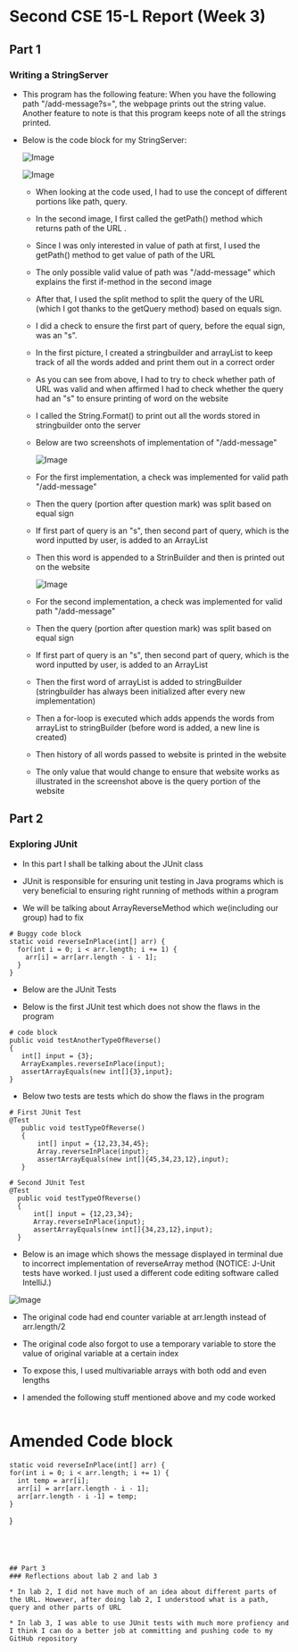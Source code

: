 # Second CSE 15-L Report (Week 3)

## Part 1
### Writing a StringServer

* This program has the following feature:
When you have the following path "/add-message?s=<string>", the webpage prints out the string value.
Another feature to note is that this program keeps note of all the strings printed.
  
* Below is the code block for my StringServer:
  
  ![Image](Code1.png)
  
  ![Image](webpagescreenshot.jpg)
  
  * When looking at the code used, I had to use the concept of different portions like path, query.
  
  * In the second image, I first called the getPath() method which returns path of the URL . 
  
  * Since I was only interested in value of path at first, I used the getPath() method to get value of path of the URL
  
  * The only possible valid value of path was "/add-message" which explains the first if-method in the second image
  
  * After that, I used the split method to split the query of the URL (which I got thanks to the getQuery method) based on equals sign.  
  
  * I did a check to ensure the first part of query, before the equal sign, was an "s". 
  
  * In the first picture, I created a stringbuilder and arrayList to keep track of all the words added and print them out in a correct order
  
  * As you can see from above, I had to try to check whether path of URL was valid and when affirmed I had to check whether the query had an "s" to ensure
    printing of word on the website 
  
  * I called the String.Format() to print out all the words stored in stringbuilder onto the server 
  
  * Below are two screenshots of implementation of "/add-message"
  
    ![Image](Screenshot1.png)
  
 
  * For the first implementation, a check was implemented for valid path "/add-message"
  
  * Then the query (portion after question mark) was split based on equal sign
  
  * If first part of query is an "s", then second part of query, which is the word inputted by user, is added to an ArrayList
  
  * Then this word is appended to a StrinBuilder and then is printed out on the website
  
  
    ![Image](Screenshot2.png)
  
  * For the second implementation, a check was implemented for valid path "/add-message"
  
  * Then the query (portion after question mark) was split based on equal sign
  
  * If first part of query is an "s", then second part of query, which is the word inputted by user, is added to an ArrayList
  
  * Then the first word of arrayList is added to stringBuilder (stringbuilder has always been initialized after every new implementation)
  
  * Then a for-loop is executed which adds appends the words from arrayList to stringBuilder (before word is added, a new line is created)
  
  * Then history of all words passed to website is printed in the website
  
  
  
  * The only value that would change to ensure that website works as illustrated in the screenshot above is the query portion of the website
  

## Part 2
### Exploring JUnit
  
 * In this part I shall be talking about the JUnit class
  
 * JUnit is responsible for ensuring unit testing in Java programs which is very beneficial to ensuring right running of methods within a program
  
 * We will be talking about ArrayReverseMethod which we(including our group) had to fix
  
  ```
# Buggy code block
 static void reverseInPlace(int[] arr) {
    for(int i = 0; i < arr.length; i += 1) {
      arr[i] = arr[arr.length - i - 1];
    }
  }
```
 
   * Below are the JUnit Tests
 
* Below is the first JUnit test which does not show the flaws in the program
                                  
 ```
# code block
 public void testAnotherTypeOfReverse()
 {
    int[] input = {3};
    ArrayExamples.reverseInPlace(input);
    assertArrayEquals(new int[]{3},input};                              
 }  
```
                                  
* Below two tests are tests which do show the flaws in the program     
                                  
 ```
# First JUnit Test
@Test
    public void testTypeOfReverse()
    {
        int[] input = {12,23,34,45};
        Array.reverseInPlace(input);
        assertArrayEquals(new int[]{45,34,23,12},input);
    }                               
```
                                  
  ```
# Second JUnit Test
@Test
    public void testTypeOfReverse()
    {
        int[] input = {12,23,34};
        Array.reverseInPlace(input);
        assertArrayEquals(new int[]{34,23,12},input);
    } 
```
                                  
* Below is an image which shows the message displayed in terminal due to incorrect implementation of reverseArray method 
  (NOTICE: J-Unit tests have worked. I just used a different code editing software called IntelliJ.)
                                  
![Image](Exception.jpg)                              

                                  
                                  
* The original code had end counter variable at arr.length instead of arr.length/2
* The original code also forgot to use a temporary variable to store the value of original variable at a certain index
* To expose this, I used multivariable arrays with both odd and even lengths
* I amended the following stuff mentioned above and my code worked
                                  
  ```
# Amended Code block
    static void reverseInPlace(int[] arr) {
    for(int i = 0; i < arr.length; i += 1) {
      int temp = arr[i];
      arr[i] = arr[arr.length - i - 1];
      arr[arr.length - i -1] = temp;
    }
  }
  
  ```
                                  
                                  
                                  
                                                                   
## Part 3
### Reflections about lab 2 and lab 3                              
                                  
 * In lab 2, I did not have much of an idea about different parts of the URL. However, after doing lab 2, I understood what is a path, query and other parts of URL
  
 * In lab 3, I was able to use JUnit tests with much more profiency and I think I can do a better job at committing and pushing code to my GitHub repository 
                                  
                                  


